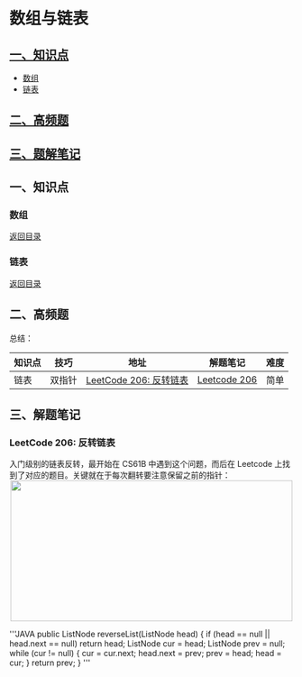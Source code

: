 # 数组与链表
<span id ="0">

## [一、知识点](#1)
 - [数组](#1.1)
 - [链表](#1.2)

## [二、高频题](#2)

## [三、题解笔记](#2)

<h2 id = "1">一、知识点</h2>

<h3 id = "1.1">数组</h3>

[返回目录](#0)


<h3 id = "1.2">链表</h3>

[返回目录](#0)

<h2 id = "2">二、高频题</h2>

总结：

 知识点 | 技巧 | 地址 | 解题笔记 | 难度 |
| --- | --- | --- | --- | --- |
| 链表 | 双指针 | [LeetCode 206: 反转链表](https://leetcode-cn.com/problems/reverse-linked-list/) | [Leetcode 206](#3.1) | 简单 |

<h2 id = "3">三、解题笔记</h2>

<h3 id = "3.1">LeetCode 206: 反转链表</h3>
入门级别的链表反转，最开始在 CS61B 中遇到这个问题，而后在 Leetcode 上找到了对应的题目。关键就在于每次翻转要注意保留之前的指针：

<div align=center><img width="500" height="250" src="https://github.com/BruceLuo33/AlgorithmCookbook/tree/main/pic/list_insert.jpg"/></div>


'''JAVA
    public ListNode reverseList(ListNode head) {
        if (head == null || head.next == null) return head;
        ListNode cur = head;
        ListNode prev = null;
        while (cur != null) {
            cur = cur.next;
            head.next = prev;
            prev = head;
            head = cur;
        }
        return prev;
    }
'''

